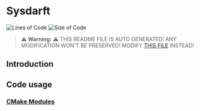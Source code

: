 # Sysdarft
![Lines of Code](https://img.shields.io/badge/ProjectLines-0-cyan)
![Size of Code](https://img.shields.io/badge/ProjectSize-0%20K-yellow)

> ⚠️ **Warning:** ⚠️ THIS README FILE IS AUTO GENERATED! ANY MODIFICATION WON'T BE PRESERVED! MODIFY [THIS FILE](scripts/res/README.md) INSTEAD!


## Introduction

## Code usage
### [CMake Modules](./cmake_modules/Modules.md)
